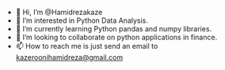 - 👋 Hi, I’m @Hamidrezakaze
- 👀 I’m interested in Python Data Analysis.
- 🌱 I’m currently learning Python pandas and numpy libraries.
- 💞️ I’m looking to collaborate on python applications in finance.
- 📫 How to reach me is just send an email to kazeroonihamidreza@gmail.com

<!---
Hamidrezakaze/Hamidrezakaze is a ✨ special ✨ repository because its `README.md` (this file) appears on your GitHub profile.
You can click the Preview link to take a look at your changes.
--->

